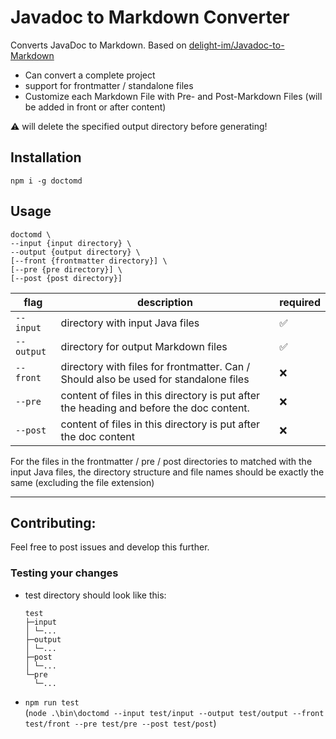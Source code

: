 # Javadoc to Markdown Converter

Converts JavaDoc to Markdown. Based on [delight-im/Javadoc-to-Markdown](https://github.com/delight-im/Javadoc-to-Markdown)

- Can convert a complete project
- support for frontmatter / standalone files
- Customize each Markdown File with Pre- and Post-Markdown Files (will be added in front or after content)

⚠️ will delete the specified output directory before generating!

## Installation
```
npm i -g doctomd
```

## Usage
```
doctomd \
--input {input directory} \
--output {output directory} \
[--front {frontmatter directory}] \
[--pre {pre directory}] \
[--post {post directory}]
```

| flag       | description                                                                             | required |
| ---------- | --------------------------------------------------------------------------------------- | -------- |
| `--input`  | directory with input Java files                                                         | ✅       |
| `--output` | directory for output Markdown files                                                     | ✅       |
| `--front`  | directory with files for frontmatter. Can / Should also be used for standalone files    | ❌       |
| `--pre`    | content of files in this directory is put after the heading and before the doc content. | ❌       |
| `--post`   | content of files in this directory is put after the doc content                         | ❌       |

For the files in the frontmatter / pre / post directories to matched with the input Java files, the directory structure and file names should be exactly the same (excluding the file extension)

---

## Contributing:
Feel free to post issues and develop this further.

### Testing your changes
- test directory should look like this:
    ```
    test
    ├─input
    │ └─...
    ├─output
    │ └─...
    ├─post
    │ └─...
    └─pre
      └─...
    ```
- `npm run test`  
  (`node .\bin\doctomd --input test/input --output test/output --front test/front --pre test/pre --post test/post`)
